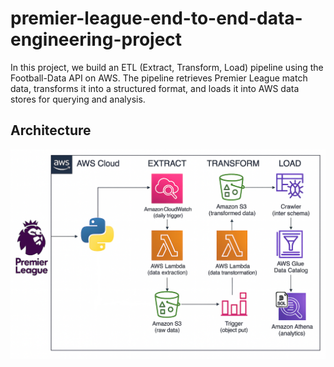 # premier-league-end-to-end-data-engineering-project
In this project, we build an ETL (Extract, Transform, Load) pipeline using the Football-Data API on AWS. The pipeline retrieves Premier League match data, transforms it into a structured format, and loads it into AWS data stores for querying and analysis.

## Architecture

![ETL Architecture](https://raw.githubusercontent.com/IshanH9/premier-league-end-to-end-data-engineering-project/main/pl-ETL-project-ishan.png)


